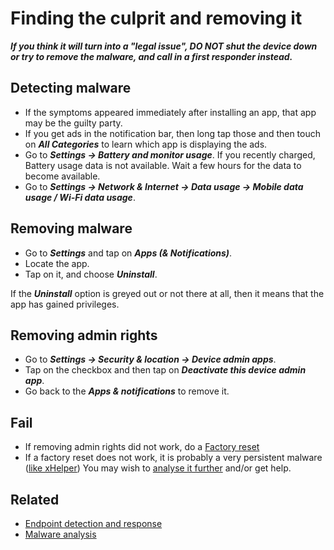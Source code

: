 # Finding the culprit and removing it

***If you think it will turn into a "legal issue", DO NOT shut the device down or try to remove the malware, and call in a first responder instead.***

## Detecting malware

* If the symptoms appeared immediately after installing an app, that app may be the guilty party.
* If you get ads in the notification bar, then long tap those and then touch on ***All Categories*** to learn which app is displaying the ads.
* Go to ***Settings -> Battery and monitor usage***. If you recently charged, Battery usage data is not available. Wait a few hours for the data to become available.
* Go to ***Settings -> Network & Internet -> Data usage -> Mobile data usage / Wi-Fi data usage***.

## Removing malware

* Go to ***Settings*** and tap on ***Apps (& Notifications)***.
* Locate the app.
* Tap on it, and choose ***Uninstall***.

If the ***Uninstall*** option is greyed out or not there at all, then it means that the app has gained privileges.

## Removing admin rights

* Go to ***Settings -> Security & location -> Device admin apps***.
* Tap on the checkbox and then tap on ***Deactivate this device admin app***.
* Go back to the ***Apps & notifications*** to remove it.

## Fail

* If removing admin rights did not work, do a [Factory reset](https://support.google.com/android/answer/6088915?hl=en)
* If a factory reset does not work, it is probably a very persistent malware 
([like xHelper](https://blog.malwarebytes.com/android/2020/02/new-variant-of-android-trojan-xHelper-reinfects-with-help-from-google-play/)) 
You may wish to [analyse it further](https://pap.tymyrddin.dev/docs/mitre/readme) and/or get help.

## Related

* [Endpoint detection and response](https://dfir.tymyrddin.dev/)
* [Malware analysis](https://reverse.tymyrddin.dev/)
